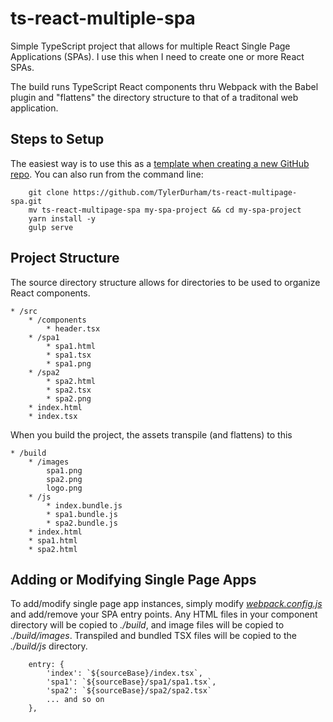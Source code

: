 # ts-react-multiple-spa

Simple TypeScript project that allows for multiple React Single Page Applications (SPAs). I use this when I need to create one or more React SPAs. 

The build runs TypeScript React components thru Webpack with the Babel plugin and "flattens" the directory structure to that of a traditonal web application.

## Steps to Setup

The easiest way is to use this as a [template when creating a new GitHub repo](https://github.com/TylerDurham/ts-react-multiple-spa/generate). You can also run from the command line:

```
    git clone https://github.com/TylerDurham/ts-react-multipage-spa.git
    mv ts-react-multipage-spa my-spa-project && cd my-spa-project
    yarn install -y
    gulp serve
```

## Project Structure

The source directory structure allows for directories to be used to organize React components. 

```
* /src
    * /components
        * header.tsx
    * /spa1
        * spa1.html
        * spa1.tsx
        * spa1.png
    * /spa2
        * spa2.html
        * spa2.tsx
        * spa2.png
    * index.html
    * index.tsx
```

When you build the project, the assets transpile (and flattens) to this

```
* /build
    * /images
        spa1.png
        spa2.png
        logo.png
    * /js
        * index.bundle.js
        * spa1.bundle.js
        * spa2.bundle.js
    * index.html
    * spa1.html
    * spa2.html
```

## Adding or Modifying Single Page Apps

To add/modify single page app instances, simply modify *[webpack.config.js](https://github.com/TylerDurham/ts-react-multiple-spa/blob/master/webpack.config.js)* and add/remove your SPA entry points. Any HTML files in your component directory will be copied to *./build*, and image files will be copied to *./build/images*. Transpiled and bundled TSX files will be copied to the *./build/js* directory.

```
    entry: {
        'index': `${sourceBase}/index.tsx`,
        'spa1': `${sourceBase}/spa1/spa1.tsx`,
        'spa2': `${sourceBase}/spa2/spa2.tsx`
        ... and so on
    },

```